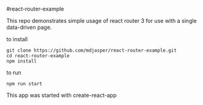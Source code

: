 #react-router-example

This repo demonstrates simple usage of react router 3 for use with a single data-driven page.

to install

    git clone https://github.com/mdjasper/react-router-example.git
    cd react-router-example
    npm install

to run

    npm run start

This app was started with create-react-app
